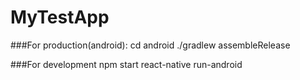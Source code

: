 # MyTestApp

###For production(android):
cd android
./gradlew assembleRelease

###For development
npm start
react-native run-android